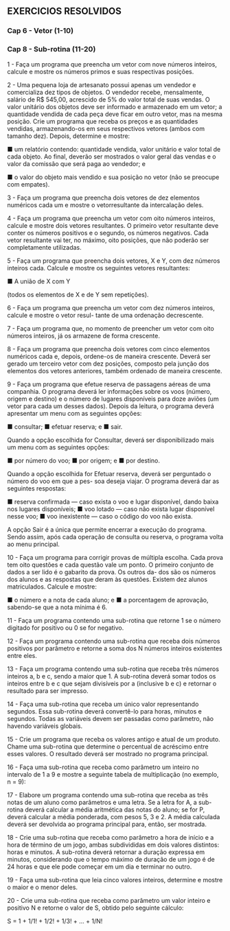## EXERCICIOS RESOLVIDOS

### Cap 6 - Vetor (1-10) 
### Cap 8 - Sub-rotina (11-20)

1 - Faça um programa que preencha um vetor com nove números inteiros, calcule e mostre os números
primos e suas respectivas posições.

2 - Uma pequena loja de artesanato possui apenas um vendedor e comercializa dez tipos de objetos. O
vendedor recebe, mensalmente, salário de R$ 545,00, acrescido de 5% do valor total de suas vendas.
O valor unitário dos objetos deve ser informado e armazenado em um vetor; a quantidade vendida de
cada peça deve ficar em outro vetor, mas na mesma posição. Crie um programa que receba os preços
e as quantidades vendidas, armazenando-os em seus respectivos vetores (ambos com tamanho dez).
Depois, determine e mostre:

■ um relatório contendo: quantidade vendida, valor unitário e valor total de cada objeto. Ao final,
deverão ser mostrados o valor geral das vendas e o valor da comissão que será paga ao vendedor; e

■ o valor do objeto mais vendido e sua posição no vetor (não se preocupe com empates).

3 - Faça um programa que preencha dois vetores de dez elementos numéricos cada um e mostre o vetorresultante
da intercalação deles.

4 - Faça um programa que preencha um vetor com oito números inteiros, calcule e mostre dois vetores
resultantes. O primeiro vetor resultante deve conter os números positivos e o segundo, os números negativos.
Cada vetor resultante vai ter, no máximo, oito posições, que não poderão ser completamente
utilizadas.

5 - Faça um programa que preencha dois vetores, X e Y, com dez números inteiros cada. Calcule e mostre
os seguintes vetores resultantes:

■ A união de X com Y

(todos os elementos de X e de Y sem repetições).

6 - Faça um programa que preencha um vetor com dez números inteiros, calcule e mostre o vetor resul-
tante de uma ordenação decrescente.

7 - Faça um programa que, no momento de preencher um vetor com oito números inteiros, já os armazene
de forma crescente.

8 - Faça um programa que preencha dois vetores com cinco elementos numéricos cada e, depois, ordene-os
de maneira crescente. Deverá ser gerado um terceiro vetor com dez posições, composto pela junção
dos elementos dos vetores anteriores, também ordenado de maneira crescente.

9 - Faça um programa que efetue reserva de passagens aéreas de uma companhia. O programa deverá ler
informações sobre os voos (número, origem e destino) e o número de lugares disponíveis para doze
aviões (um vetor para cada um desses dados). Depois da leitura, o programa deverá apresentar um
menu com as seguintes opções:

■ consultar;
■ efetuar reserva; e
■ sair.

Quando a opção escolhida for Consultar, deverá ser disponibilizado mais um menu com as seguintes
opções:

■ por número do voo;
■ por origem; e
■ por destino.

Quando a opção escolhida for Efetuar reserva, deverá ser perguntado o número do voo em que a pes-
soa deseja viajar. O programa deverá dar as seguintes respostas:

■ reserva confirmada — caso exista o voo e lugar disponível, dando baixa nos lugares disponíveis;
■ voo lotado — caso não exista lugar disponível nesse voo;
■ voo inexistente — caso o código do voo não exista.

A opção Sair é a única que permite encerrar a execução do programa. Sendo assim, após cada operação
de consulta ou reserva, o programa volta ao menu principal.

10 - Faça um programa para corrigir provas de múltipla escolha. Cada prova tem oito questões e cada
questão vale um ponto. O primeiro conjunto de dados a ser lido é o gabarito da prova. Os outros da-
dos são os números dos alunos e as respostas que deram às questões. Existem dez alunos matriculados.
Calcule e mostre:

■ o número e a nota de cada aluno; e
■ a porcentagem de aprovação, sabendo-se que a nota mínima é 6.

11 - Faça um programa contendo uma sub-rotina que retorne 1 se o número digitado for positivo ou 0 se
for negativo.

12 - Faça um programa contendo uma sub-rotina que receba dois números positivos por parâmetro e retorne
a soma dos N números inteiros existentes entre eles.

13 - Faça um programa contendo uma sub-rotina que receba três números inteiros a, b e c, sendo a maior
que 1. A sub-rotina deverá somar todos os inteiros entre b e c que sejam divisíveis por a (inclusive b e
c) e retornar o resultado para ser impresso.

14 - Faça uma sub-rotina que receba um único valor representando segundos. Essa sub-rotina deverá convertê-lo
para horas, minutos e segundos. Todas as variáveis devem ser passadas como parâmetro, não
havendo variáveis globais.

15 - Crie um programa que receba os valores antigo e atual de um produto. Chame uma sub-rotina que
determine o percentual de acréscimo entre esses valores. O resultado deverá ser mostrado no programa
principal.

16 - Faça uma sub-rotina que receba como parâmetro um inteiro no intervalo de 1 a 9 e mostre a seguinte
tabela de multiplicação (no exemplo, n = 9):

17 - Elabore um programa contendo uma sub-rotina que receba as três notas de um aluno como parâmetros
e uma letra. Se a letra for A, a sub-rotina deverá calcular a média aritmética das notas do aluno; se
for P, deverá calcular a média ponderada, com pesos 5, 3 e 2. A média calculada deverá ser devolvida
ao programa principal para, então, ser mostrada.

18 - Crie uma sub-rotina que receba como parâmetro a hora de início e a hora de término de um jogo,
ambas subdivididas em dois valores distintos: horas e minutos. A sub-rotina deverá retornar a duração
expressa em minutos, considerando que o tempo máximo de duração de um jogo é de 24 horas e que
ele pode começar em um dia e terminar no outro.

19 - Faça uma sub-rotina que leia cinco valores inteiros, determine e mostre o maior e o menor deles.

20 - Crie uma sub-rotina que receba como parâmetro um valor inteiro e positivo N e retorne o valor de S,
obtido pelo seguinte cálculo:

S = 1 + 1/1! + 1/2! + 1/3! + ... + 1/N!
